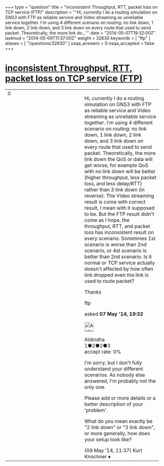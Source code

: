 +++
type = "question"
title = "inconsistent Throughput, RTT, packet loss on TCP service (FTP)"
description = '''Hi, currently I do a routing simulation on GNS3 with FTP as reliable service and Video streaming as unreliable service together. I&#x27;m using 4 different scenario on routing: no link down, 1 link down, 2 link down, and 3 link down on every route that used to send packet. Theoretically, the more link do...'''
date = "2014-05-07T19:32:00Z"
lastmod = "2014-05-09T11:37:00Z"
weight = 32630
keywords = [ "ftp" ]
aliases = [ "/questions/32630" ]
osqa_answers = 0
osqa_accepted = false
+++

<div class="headNormal">

# [inconsistent Throughput, RTT, packet loss on TCP service (FTP)](/questions/32630/inconsistent-throughput-rtt-packet-loss-on-tcp-service-ftp)

</div>

<div id="main-body">

<div id="askform">

<table id="question-table" style="width:100%;"><colgroup><col style="width: 50%" /><col style="width: 50%" /></colgroup><tbody><tr class="odd"><td style="width: 30px; vertical-align: top"><div class="vote-buttons"><span id="post-32630-upvote" class="ajax-command post-vote up" rel="nofollow" title="I like this post (click again to cancel)"> </span><div id="post-32630-score" class="post-score" title="current number of votes">0</div><span id="post-32630-downvote" class="ajax-command post-vote down" rel="nofollow" title="I dont like this post (click again to cancel)"> </span> <span id="favorite-mark" class="ajax-command favorite-mark" rel="nofollow" title="mark/unmark this question as favorite (click again to cancel)"> </span><div id="favorite-count" class="favorite-count"></div></div></td><td><div id="item-right"><div class="question-body"><p>Hi, currently I do a routing simulation on GNS3 with FTP as reliable service and Video streaming as unreliable service together. I'm using 4 different scenario on routing: no link down, 1 link down, 2 link down, and 3 link down on every route that used to send packet. Theoretically, the more link down the QoS or data will get worse, for example QoS with no link down will be better (higher throughput, less packet loss, and less delay/RTT) rather than 3 link down (in reverse). The Video streaming result is come with correct result, I mean with it supposed to be. But the FTP result didn't come as I hope, the throughput, RTT, and packet loss has inconsistent result on every scenario. Sometimes 1st scenario is worse than 2nd scenario, or 4st scenario is better than 2nd scenario. Is it normal or TCP service actually doesn't affected by how often link dropped even the link is used to route packet?</p><p>Thanks</p></div><div id="question-tags" class="tags-container tags"><span class="post-tag tag-link-ftp" rel="tag" title="see questions tagged &#39;ftp&#39;">ftp</span></div><div id="question-controls" class="post-controls"></div><div class="post-update-info-container"><div class="post-update-info post-update-info-user"><p>asked <strong>07 May '14, 19:32</strong></p><img src="https://secure.gravatar.com/avatar/d5396afc8eb22685854556215342ec5c?s=32&amp;d=identicon&amp;r=g" class="gravatar" width="32" height="32" alt="Aldindha&#39;s gravatar image" /><p><span>Aldindha</span><br />
<span class="score" title="1 reputation points">1</span><span title="2 badges"><span class="badge1">●</span><span class="badgecount">2</span></span><span title="2 badges"><span class="silver">●</span><span class="badgecount">2</span></span><span title="3 badges"><span class="bronze">●</span><span class="badgecount">3</span></span><br />
<span class="accept_rate" title="Rate of the user&#39;s accepted answers">accept rate:</span> <span title="Aldindha has no accepted answers">0%</span></p></div></div><div id="comments-container-32630" class="comments-container"><span id="32676"></span><div id="comment-32676" class="comment"><div id="post-32676-score" class="comment-score"></div><div class="comment-text"><p>I'm sorry, but I don't fully understand your different scenarios. As nobody else answered, I'm probably not the only one.</p><p>Please add or more details or a better description of your 'problem'.</p><p>What do you mean exactly be "2 link down" or "3 link down", or more generally, how does your setup look like?</p></div><div id="comment-32676-info" class="comment-info"><span class="comment-age">(09 May '14, 11:37)</span> <span class="comment-user userinfo">Kurt Knochner ♦</span></div></div></div><div id="comment-tools-32630" class="comment-tools"></div><div class="clear"></div><div id="comment-32630-form-container" class="comment-form-container"></div><div class="clear"></div></div></td></tr></tbody></table>

</div>

</div>

